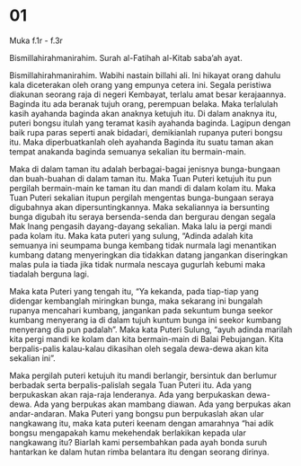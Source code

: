 # 01

Muka f.1r - f.3r

Bismillahirahmanirahim.
Surah al-Fatihah al-Kitab saba’ah ayat.

Bismillahirahmanirahim.
Wabihi nastain billahi ali. Ini hikayat orang dahulu kala diceterakan oleh orang yang empunya cetera ini. Segala peristiwa diakunan seorang raja di negeri Kembayat, terlalu amat besar kerajaannya. Baginda itu ada beranak tujuh orang, perempuan belaka. Maka terlalulah kasih ayahanda baginda akan anaknya ketujuh itu. Di dalam anaknya itu, puteri bongsu itulah yang teramat kasih ayahanda baginda. Lagipun dengan baik rupa paras seperti anak bidadari, demikianlah rupanya puteri bongsu itu.
Maka diperbuatkanlah oleh ayahanda Baginda itu suatu taman akan tempat anakanda baginda semuanya sekalian itu bermain-main. 

Maka di dalam taman itu adalah berbagai-bagai jenisnya bunga-bungaan dan buah-buahan di dalam taman itu. Maka Tuan Puteri ketujuh itu pun pergilah bermain-main ke taman itu dan mandi di dalam kolam itu. Maka Tuan Puteri sekalian itupun pergilah mengentas bunga-bungaan seraya digubahnya akan dipersuntingkannya. Maka sekaliannya ia bersunting bunga digubah itu seraya bersenda-senda dan bergurau dengan segala Mak Inang pengasih dayang-dayang sekalian. Maka lalu ia pergi mandi pada kolam itu. Maka kata puteri yang sulung, “Adinda adalah kita semuanya ini seumpama bunga kembang tidak nurmala lagi menantikan kumbang datang menyeringkan dia tidakkan datang jangankan diseringkan malas pula ia tiada jika tidak nurmala nescaya gugurlah kebumi maka tiadalah berguna lagi.

Maka kata Puteri yang tengah itu, “Ya kekanda, pada tiap-tiap yang didengar kembanglah miringkan bunga, maka sekarang ini bungalah rupanya mencahari kumbang, jangankan pada sekuntum bunga seekor kumbang menyerang ia di dalam tujuh kuntum bunga ini seekor kumbang menyerang dia pun padalah”. Maka kata Puteri Sulung, “ayuh adinda marilah kita pergi mandi ke kolam dan kita bermain-main di Balai Pebujangan. Kita berpalis-palis kalau-kalau dikasihan oleh segala dewa-dewa akan kita sekalian ini”. 

Maka pergilah puteri ketujuh itu mandi berlangir, bersintuk dan  berlumur berbadak serta berpalis-palislah segala Tuan Puteri itu. Ada yang berpukaskan akan raja-raja lenderanya. Ada yang berpukaskan dewa-dewa. Ada yang berpukas akan mambang diawan. Ada yang berpukas akan andar-andaran. Maka Puteri yang bongsu pun berpukaslah akan ular nangkawang itu, maka kata puteri keenam dengan amarahnya “hai adik bongsu mengapakah kamu mekehendak berlakikan kepada ular nangkawang itu? Biarlah kami persembahkan pada ayah bonda suruh hantarkan ke dalam hutan rimba belantara itu dengan seorang dirinya.